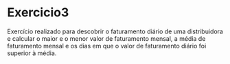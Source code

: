 # Exercicio3
Exercício realizado para descobrir o faturamento diário de uma distribuidora e calcular o maior e o menor valor de faturamento mensal, a média de faturamento mensal e os dias em que o valor de faturamento diário foi superior à média. 
